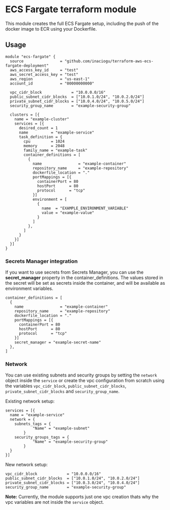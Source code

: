 # ECS Fargate terraform module

This module creates the full ECS Fargate setup, including the push of the docker image to ECR using your Dockerfile.

## Usage

```hcl
module "ecs-fargate" {
  source                = "github.com/inaciogu/terraform-aws-ecs-fargate-deployment"
  aws_access_key_id     = "test"
  aws_secret_access_key = "test"
  aws_region            = "us-east-1"
  account_id            = "00000000000"

  vpc_cidr_block             = "10.0.0.0/16"
  public_subnet_cidr_blocks  = ["10.0.1.0/24", "10.0.2.0/24"]
  private_subnet_cidr_blocks = ["10.0.4.0/24", "10.0.5.0/24"]
  security_group_name        = "example-security-group"

  clusters = [{
    name = "example-cluster"
    services = [{
      desired_count = 1
      name          = "example-service"
      task_definition = {
        cpu         = 1024
        memory      = 2048
        family_name = "example-task"
        container_definitions = [
          {
            name                = "example-container"
            repository_name     = "example-repository"
            dockerfile_location = "."
            portMappings = [{
              containerPort = 80
              hostPort      = 80
              protocol      = "tcp"
            }]
            environment = [
              {
                name  = "EXAMPLE_ENVIRONMENT_VARIABLE"
                value = "example-value"
              }
            ]
          },
        ]
      }
    }]
  }]
}
```

### Secrets Manager integration

If you want to use secrets from Secrets Manager, you can use the **secret_manager** property in the container_definitions. The values stored in the secret will be set as secrets inside the container, and will be available as environment variables.

```hcl
container_definitions = [
  {
    name                = "example-container"
    repository_name     = "example-repository"
    dockerfile_location = "."
    portMappings = [{
      containerPort = 80
      hostPort      = 80
      protocol      = "tcp"
    }]
    secret_manager = "example-secret-name"
  },
]
```

### Network

You can use existing subnets and security groups by setting the `network` object inside the `service` or create the vpc configuration from scratch using the variables `vpc_cidr_block`, `public_subnet_cidr_blocks`, `private_subnet_cidr_blocks` and `security_group_name`.

Existing network setup:

```hcl
services = [{
  name = "example-service"
  network = {
    subnets_tags = {
			"Name" = "example-subnet"
		}
    security_groups_tags = {
			"Name" = "example-security-group"
		}
  }
}]
```

New network setup:

```hcl
vpc_cidr_block             = "10.0.0.0/16"
public_subnet_cidr_blocks  = ["10.0.1.0/24", "10.0.2.0/24"]
private_subnet_cidr_blocks = ["10.0.3.0/24", "10.0.4.0/24"]
security_group_name        = "example-security-group"
```
**Note:** Currently, the module supports just one vpc creation thats why the vpc variables are not inside the `service` object.
